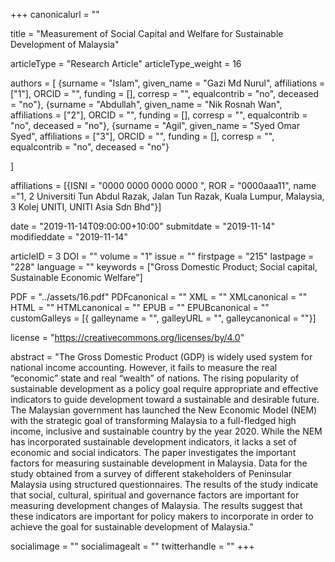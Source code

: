 +++
canonicalurl = ""

title = "Measurement of Social Capital and Welfare for Sustainable Development of Malaysia"

articleType = "Research Article"
articleType_weight = 16

authors = [
  {surname = "Islam",  given_name = "Gazi Md Nurul",  affiliations = ["1"],  ORCID = "", funding = [], corresp = "", equalcontrib = "no", deceased = "no"},
  {surname = "Abdullah",  given_name = "Nik Rosnah Wan",  affiliations = ["2"],  ORCID = "", funding = [], corresp = "", equalcontrib = "no", deceased = "no"},
  {surname = "Agil",  given_name = "Syed Omar Syed",  affiliations = ["3"],  ORCID = "", funding = [], corresp = "", equalcontrib = "no", deceased = "no"}
  
]

affiliations = [{ISNI = "0000 0000 0000 0000 ", ROR = "0000aaa11", name ="1, 2 Universiti Tun Abdul Razak, Jalan Tun Razak, Kuala Lumpur, Malaysia, 3 Kolej UNITI, UNITI Asia Sdn Bhd"}]

date = "2019-11-14T09:00:00+10:00"
submitdate = "2019-11-14"
modifieddate = "2019-11-14"

articleID = 3
DOI = ""
volume = "1"
issue = ""
firstpage = "215"
lastpage = "228"
language = ""
keywords = ["Gross Domestic Product; Social capital, Sustainable Economic Welfare"]


PDF = "../assets/16.pdf"
PDFcanonical = ""
XML = ""
XMLcanonical = ""
HTML = ""
HTMLcanonical = ""
EPUB = ""
EPUBcanonical = ""
customGalleys = [{ galleyname = "", galleyURL = "", galleycanonical = ""}]

license = "https://creativecommons.org/licenses/by/4.0"

abstract = "The Gross Domestic Product (GDP) is widely used system for national income accounting.  However, it fails to measure the real “economic” state and real “wealth” of nations. The rising popularity of sustainable development as a policy goal require appropriate and effective indicators to guide development toward a sustainable and desirable future. The Malaysian government has launched the New Economic Model (NEM) with the strategic goal of transforming Malaysia to a full-fledged high income, inclusive and sustainable country by the year 2020. While the NEM has incorporated sustainable development indicators, it lacks a set of economic and social indicators. The paper investigates the important factors for measuring sustainable development in Malaysia. Data for the study obtained from a survey of different stakeholders of Peninsular Malaysia using structured questionnaires.   The results of the study indicate that social, cultural, spiritual and governance factors are important for measuring development changes of Malaysia. The results suggest that these indicators are important for policy makers to incorporate in order to achieve the goal for sustainable development of Malaysia."


socialimage = ""
socialimagealt = ""
twitterhandle = ""
+++

